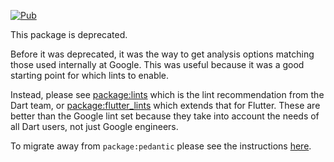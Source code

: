 [![Pub](https://img.shields.io/pub/v/pedantic.svg)](https://pub.dev/packages/pedantic)

This package is deprecated.

Before it was deprecated, it was the way to get analysis options
matching those used internally at Google. This was useful because
it was a good starting point for which lints to enable.

Instead, please see [package:lints](https://pub.dev/packages/lints) which
is the lint recommendation from the Dart team, or
[package:flutter_lints](https://pub.dev/packages/flutter_lints) which
extends that for Flutter. These are better than the Google lint set
because they take into account the needs of all Dart users, not just
Google engineers.

To migrate away from `package:pedantic` please see the instructions
[here](https://github.com/dart-lang/lints#migrating-from-packagepedantic).
